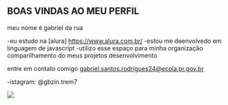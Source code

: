 ## BOAS VINDAS AO MEU PERFIL 
meu nome é gabriel da rua

-eu estudo na [alura] https://www.alura.com.br/
-estou me deenvolvedo em linguagem de javascript
-utilizo esse espaço para minha organização  comparilhamento do meus projetos desenvolvimento

entre em contato comigo
gabriel.santos.rodrigues24@ecola.pr.gov.br

-istagram: @gbzin.trem7

![](https://tenor.com/pt-BR/view/asambhav-gif-26754558)
